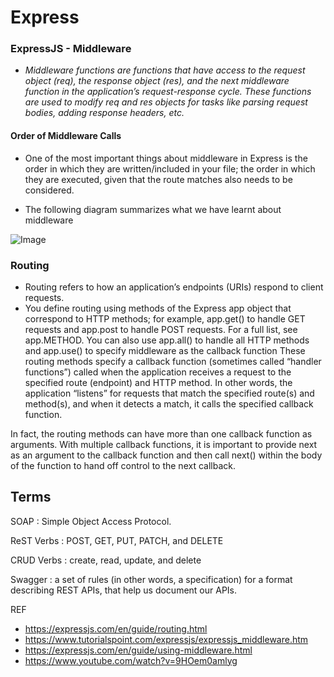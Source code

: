 #  Express

### ExpressJS - Middleware
- *Middleware functions are functions that have access to the request object (req), the response object (res), and the next middleware function in the application’s request-response cycle. These functions are used to modify req and res objects for tasks like parsing request bodies, adding response headers, etc.*

#### Order of Middleware Calls
 - One of the most important things about middleware in Express is the order in which they are written/included in your file; the order in which they are executed, given that the route matches also needs to be considered.

 - The following diagram summarizes what we have learnt about middleware 

 ![Image](https://www.tutorialspoint.com/expressjs/images/middleware_desc.jpg)

### Routing
 - Routing refers to how an application’s endpoints (URIs) respond to client requests.
 - You define routing using methods of the Express app object that correspond to HTTP methods; for example, app.get() to handle GET requests and app.post to handle POST requests. For a full list, see app.METHOD. You can also use app.all() to handle all HTTP methods and app.use() to specify middleware as the callback function 
 These routing methods specify a callback function (sometimes called “handler functions”) called when the application receives a request to the specified route (endpoint) and HTTP method. In other words, the application “listens” for requests that match the specified route(s) and method(s), and when it detects a match, it calls the specified callback function.

In fact, the routing methods can have more than one callback function as arguments. With multiple callback functions, it is important to provide next as an argument to the callback function and then call next() within the body of the function to hand off control to the next callback.

## Terms
SOAP : Simple Object Access Protocol.

ReST Verbs : POST, GET, PUT, PATCH, and DELETE

CRUD Verbs : create, read, update, and delete

Swagger : a set of rules (in other words, a specification) for a format describing REST APIs, that help us document our APIs.




 REF
 - https://expressjs.com/en/guide/routing.html
 - https://www.tutorialspoint.com/expressjs/expressjs_middleware.htm
 - https://expressjs.com/en/guide/using-middleware.html
 - https://www.youtube.com/watch?v=9HOem0amlyg

 
